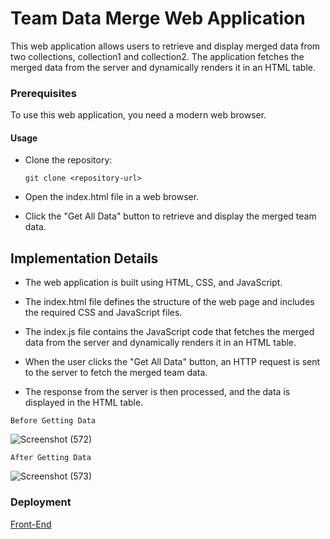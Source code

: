 # Team Data Merge Web Application

This web application allows users to retrieve and display merged data from two collections, collection1 and collection2. The application fetches the merged data from the server and dynamically renders it in an HTML table.

### Prerequisites
To use this web application, you need a modern web browser.

#### Usage
* Clone the repository:

      git clone <repository-url>

* Open the index.html file in a web browser.

* Click the "Get All Data" button to retrieve and display the merged team data.

## Implementation Details
* The web application is built using HTML, CSS, and JavaScript.

* The index.html file defines the structure of the web page and includes the required CSS and JavaScript files.

* The index.js file contains the JavaScript code that fetches the merged data from the server and dynamically renders it in an HTML table.

* When the user clicks the "Get All Data" button, an HTTP request is sent to the server to fetch the merged team data.

* The response from the server is then processed, and the data is displayed in the HTML table.


`Before Getting Data`

![Screenshot (572)](https://github.com/manoj7654/H2SKILL1/assets/107467981/250d44d2-b221-4103-9523-1d9aa06ad1bf)


`After Getting Data`

![Screenshot (573)](https://github.com/manoj7654/H2SKILL1/assets/107467981/8fb45cb3-5272-4f4f-8a0f-72129036e1c9)


### Deployment

[Front-End](superlative-concha-cbbe8f.netlify.app/)
